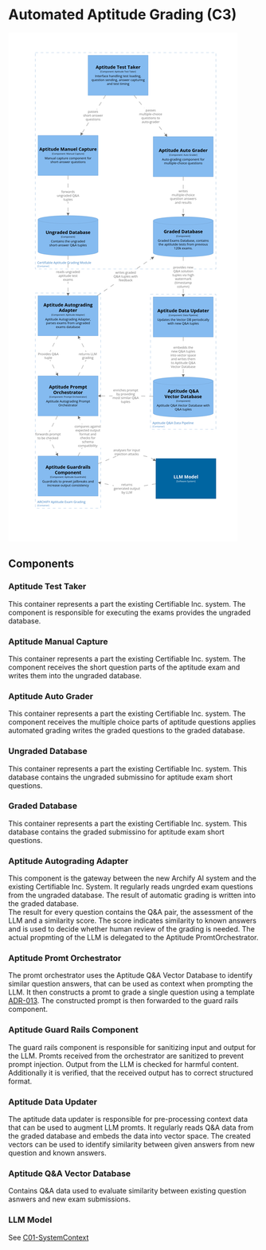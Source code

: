 # Automated Aptitude Grading (C3)

![Container diagram](./Component-Aptitude-Grading.png)

## Components

### Aptitude Test Taker

This container represents a part the existing Certifiable Inc. system. 
The component is responsible for executing the exams provides the ungraded database. 

### Aptitude Manual Capture

This container represents a part the existing Certifiable Inc. system. 
The component receives the short question parts of the aptitude exam and writes them into the ungraded database.

### Aptitude Auto Grader

This container represents a part the existing Certifiable Inc. system. 
The component receives the multiple choice parts of aptitude questions applies automated grading writes the graded questions to the graded database. 

### Ungraded Database

This container represents a part the existing Certifiable Inc. system. 
This database contains the ungraded submissino for aptitude exam short questions.

### Graded Database

This container represents a part the existing Certifiable Inc. system. 
This database contains the graded submissino for aptitude exam short questions.

### Aptitude Autograding Adapter

This component is the gateway between the new Archify AI system and the existing Certifiable Inc. System.
It regularly reads ungrded exam questions from the ungraded database.
The result of automatic grading is written into the graded database.  
The result for every question contains the Q&A pair, the assessment of the LLM and a similarity score. 
The score indicates similarity to known answers and is used to decide whether human review of the grading is needed.
The actual propmting of the LLM is delegated to the Aptitude PromtOrchestrator.

### Aptitude Promt Orchestrator

The promt orchestrator uses the Aptitude Q&A Vector Database to identify similar question answers, that can be used as context when prompting the LLM. 
It then constructs a promt to grade a single question using a template [ADR-013](/assets/adr/ADR-013-prompt-template.md). 
The constructed prompt is then forwarded to the guard rails component. 

### Aptitude Guard Rails Component

The guard rails component is responsible for sanitizing input and output for the LLM. 
Promts received from the orchestrator are sanitized to prevent prompt injection. 
Output from the LLM is checked for harmful content. 
Additionally it is verified, that the received output has to correct structured format.

### Aptitude Data Updater

The aptitude data updater is responsible for pre-processing context data that can be used to augment LLM promts. 
It regularly reads Q&A data from the graded database 
and embeds the data into vector space. 
The created vectors can be used to identify similarity between given answers from new question and known answers. 

### Aptitude Q&A Vector Database

Contains Q&A data used to evaluate similarity between existing question asnwers and new exam submissions.

### LLM Model 

See [C01-SystemContext](./C01-SystemContext.md)